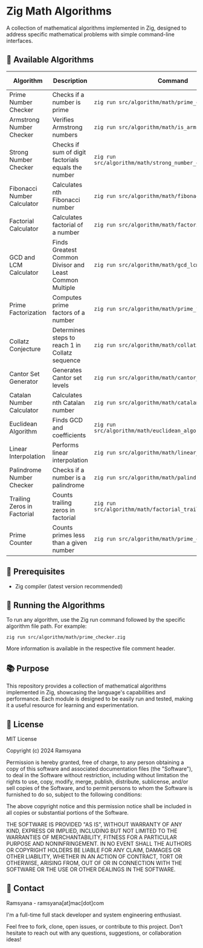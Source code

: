 # Zig Math Algorithms

A collection of mathematical algorithms implemented in Zig, designed to address specific mathematical problems with simple command-line interfaces.

## 🧮 Available Algorithms

| Algorithm | Description | Command | Example Output |
|-----------|-------------|---------|----------------|
| Prime Number Checker | Checks if a number is prime | `zig run src/algorithm/math/prime_checker.zig` | 17 is prime. |
| Armstrong Number Checker | Verifies Armstrong numbers | `zig run src/algorithm/math/is_armstrong.zig` | 153 is an Armstrong number. |
| Strong Number Checker | Checks if sum of digit factorials equals the number | `zig run src/algorithm/math/strong_number_checker.zig` | 145 is a strong number! |
| Fibonacci Number Calculator | Calculates nth Fibonacci number | `zig run src/algorithm/math/fibonacci.zig` | Fib(10) = 55 |
| Factorial Calculator | Calculates factorial of a number | `zig run src/algorithm/math/factorial.zig` | 120 |
| GCD and LCM Calculator | Finds Greatest Common Divisor and Least Common Multiple | `zig run src/algorithm/math/gcd_lcm_calculator.zig` | GCD: 5 |
| Prime Factorization | Computes prime factors of a number | `zig run src/algorithm/math/prime_factorization.zig` | 2-3-5 |
| Collatz Conjecture | Determines steps to reach 1 in Collatz sequence | `zig run src/algorithm/math/collatz_conjecture.zig` | Number of steps: 6 |
| Cantor Set Generator | Generates Cantor set levels | `zig run src/algorithm/math/cantor_set.zig -- 0 1 3` | Levels of Cantor set |
| Catalan Number Calculator | Calculates nth Catalan number | `zig run src/algorithm/math/catalan.zig` | 16796.00 |
| Euclidean Algorithm | Finds GCD and coefficients | `zig run src/algorithm/math/euclidean_algorithm_extended.zig` | GCD: 1, x: -2, y: 3 |
| Linear Interpolation | Performs linear interpolation | `zig run src/algorithm/math/linear_interpolation.zig` | lerp(0.0, 10.0, 0.5) = 5.0 |
| Palindrome Number Checker | Checks if a number is a palindrome | `zig run src/algorithm/math/palindrome_number.zig` | 12321 is a palindrome number. |
| Trailing Zeros in Factorial | Counts trailing zeros in factorial | `zig run src/algorithm/math/factorial_trailing_zeroes.zig` | 6 trailing zeros in 25! |
| Prime Counter | Counts primes less than a given number | `zig run src/algorithm/math/prime_counter.zig` | 4 primes less than 10 |

## 🚀 Prerequisites

- Zig compiler (latest version recommended)

## 🔧 Running the Algorithms

To run any algorithm, use the Zig run command followed by the specific algorithm file path. For example:

```shell
zig run src/algorithm/math/prime_checker.zig
```

More information is available in the respective file comment header.

## 📚 Purpose

This repository provides a collection of mathematical algorithms implemented in Zig, showcasing the language's capabilities and performance. Each module is designed to be easily run and tested, making it a useful resource for learning and experimentation.

## 📝 License

MIT License

Copyright (c) 2024 Ramsyana

Permission is hereby granted, free of charge, to any person obtaining a copy
of this software and associated documentation files (the "Software"), to deal
in the Software without restriction, including without limitation the rights
to use, copy, modify, merge, publish, distribute, sublicense, and/or sell
copies of the Software, and to permit persons to whom the Software is
furnished to do so, subject to the following conditions:

The above copyright notice and this permission notice shall be included in all
copies or substantial portions of the Software.

THE SOFTWARE IS PROVIDED "AS IS", WITHOUT WARRANTY OF ANY KIND, EXPRESS OR
IMPLIED, INCLUDING BUT NOT LIMITED TO THE WARRANTIES OF MERCHANTABILITY,
FITNESS FOR A PARTICULAR PURPOSE AND NONINFRINGEMENT. IN NO EVENT SHALL THE
AUTHORS OR COPYRIGHT HOLDERS BE LIABLE FOR ANY CLAIM, DAMAGES OR OTHER
LIABILITY, WHETHER IN AN ACTION OF CONTRACT, TORT OR OTHERWISE, ARISING FROM,
OUT OF OR IN CONNECTION WITH THE SOFTWARE OR THE USE OR OTHER DEALINGS IN THE
SOFTWARE.

## 📧 Contact

Ramsyana - ramsyana[at]mac[dot]com

I'm a full-time full stack developer and system engineering enthusiast.  

Feel free to fork, clone, open issues, or contribute to this project. Don’t hesitate to reach out with any questions, suggestions, or collaboration ideas!
